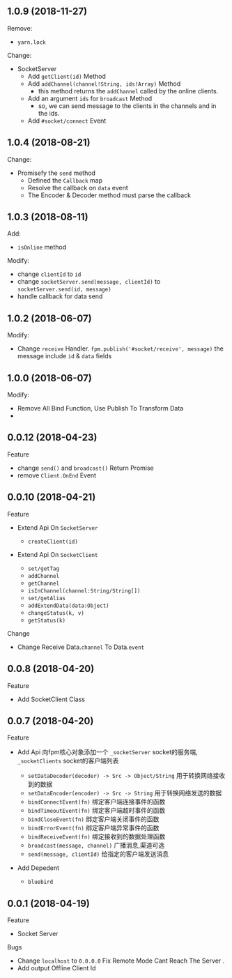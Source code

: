 ## 1.0.9 (2018-11-27)
Remove:
- `yarn.lock`

Change:
- SocketServer
  - Add `getClient(id)` Method
  - Add `addChannel(channel!String, ids!Array)` Method
    - this method returns the `addChannel` called by the online clients. 
  - Add an argument `ids` for `broadcast` Method
    - so, we can send message to the clients in the channels and in the ids.
  - Add `#socket/connect` Event
  
## 1.0.4 (2018-08-21)
Change:
- Promisefy the `send` method
  - Defined the `Callback` map
  - Resolve the callback on `data` event
  - The Encoder & Decoder method must parse the callback

## 1.0.3 (2018-08-11)
Add:
- `isOnline` method

Modify:
- change `clientId` to `id`
- change `socketServer.send(message, clientId)` to `socketServer.send(id, message)`
- handle callback for data send 

## 1.0.2 (2018-06-07)
Modify:
- Change `receive` Handler. `fpm.publish('#socket/receive', message)` the message include `id` & `data` fields

## 1.0.0 (2018-06-07)

Modify:
- Remove All Bind Function, Use Publish To Transform Data
- 

## 0.0.12 (2018-04-23)

Feature
  - change `send()` and `broadcast()` Return Promise
  - remove `Client.OnEnd` Event

## 0.0.10 (2018-04-21)

Feature

- Extend Api On `SocketServer`
  - `createClient(id)`

- Extend Api On `SocketClient`
  - `set/getTag`
  - `addChannel`
  - `getChannel`
  - `isInChannel(channel:String/String[])`
  - `set/getAlias`
  - `addExtendData(data:Object)`
  - `changeStatus(k, v)`
  - `getStatus(k)`

Change

- Change Receive Data.`channel` To Data.`event`

## 0.0.8 (2018-04-20)

Feature

- Add SocketClient Class


## 0.0.7 (2018-04-20)

Feature

- Add Api
 向fpm核心对象添加一个 `_socketServer` socket的服务端, `_socketClients` socket的客户端列表
  - `setDataDecoder(decoder) -> Src -> Object/String` 用于转换网络接收到的数据
  - `setDataEncoder(encoder) -> Src -> String` 用于转换网络发送的数据
  - `bindConnectEvent(fn)` 绑定客户端连接事件的函数
  - `bindTimeoutEvent(fn)` 绑定客户端超时事件的函数
  - `bindCloseEvent(fn)`   绑定客户端关闭事件的函数
  - `bindErrorEvent(fn)`   绑定客户端异常事件的函数
  - `bindReceiveEvent(fn)`  绑定接收到的数据处理函数
  - `broadcast(message, channel)`  广播消息,渠道可选
  - `send(message, clientId)` 给指定的客户端发送消息

- Add Depedent
  - `bluebird`

## 0.0.1 (2018-04-19)

Feature

- Socket Server 

Bugs

- Change `localhost` to `0.0.0.0` 
  Fix Remote Mode Cant Reach The Server .
- Add output Offline Client Id
